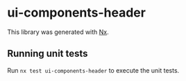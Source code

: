 # ui-components-header

This library was generated with [Nx](https://nx.dev).

## Running unit tests

Run `nx test ui-components-header` to execute the unit tests.
